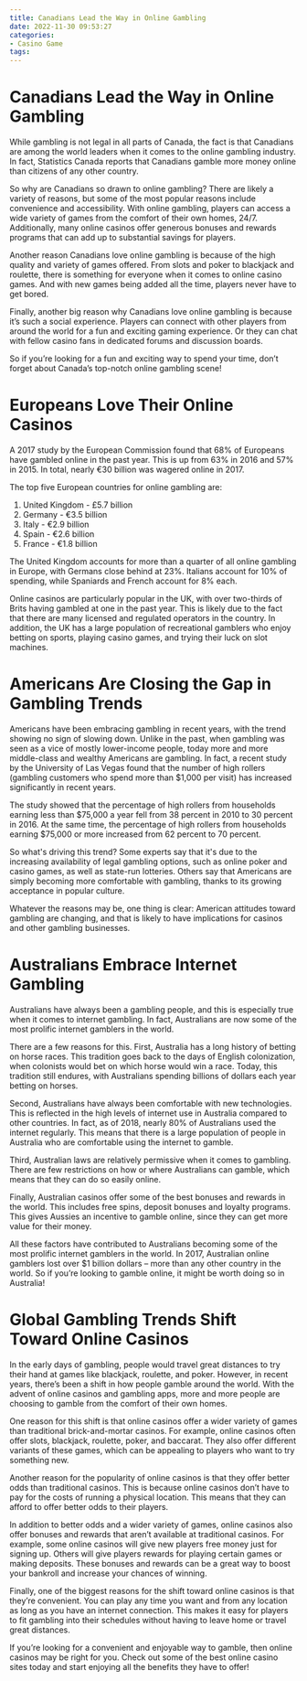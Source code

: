 ```yaml
---
title: Canadians Lead the Way in Online Gambling
date: 2022-11-30 09:53:27
categories:
- Casino Game
tags:
---
```



#  Canadians Lead the Way in Online Gambling

While gambling is not legal in all parts of Canada, the fact is that Canadians are among the world leaders when it comes to the online gambling industry. In fact, Statistics Canada reports that Canadians gamble more money online than citizens of any other country.

So why are Canadians so drawn to online gambling? There are likely a variety of reasons, but some of the most popular reasons include convenience and accessibility. With online gambling, players can access a wide variety of games from the comfort of their own homes, 24/7. Additionally, many online casinos offer generous bonuses and rewards programs that can add up to substantial savings for players.

Another reason Canadians love online gambling is because of the high quality and variety of games offered. From slots and poker to blackjack and roulette, there is something for everyone when it comes to online casino games. And with new games being added all the time, players never have to get bored.

Finally, another big reason why Canadians love online gambling is because it’s such a social experience. Players can connect with other players from around the world for a fun and exciting gaming experience. Or they can chat with fellow casino fans in dedicated forums and discussion boards.

So if you’re looking for a fun and exciting way to spend your time, don’t forget about Canada’s top-notch online gambling scene!

#  Europeans Love Their Online Casinos

A 2017 study by the European Commission found that 68% of Europeans have gambled online in the past year. This is up from 63% in 2016 and 57% in 2015. In total, nearly €30 billion was wagered online in 2017.

The top five European countries for online gambling are:

1. United Kingdom - £5.7 billion
2. Germany - €3.5 billion
3. Italy - €2.9 billion
4. Spain - €2.6 billion
5. France - €1.8 billion

The United Kingdom accounts for more than a quarter of all online gambling in Europe, with Germans close behind at 23%. Italians account for 10% of spending, while Spaniards and French account for 8% each.

Online casinos are particularly popular in the UK, with over two-thirds of Brits having gambled at one in the past year. This is likely due to the fact that there are many licensed and regulated operators in the country. In addition, the UK has a large population of recreational gamblers who enjoy betting on sports, playing casino games, and trying their luck on slot machines.

#  Americans Are Closing the Gap in Gambling Trends

 Americans have been embracing gambling in recent years, with the trend showing no sign of slowing down. Unlike in the past, when gambling was seen as a vice of mostly lower-income people, today more and more middle-class and wealthy Americans are gambling. In fact, a recent study by the University of Las Vegas found that the number of high rollers (gambling customers who spend more than $1,000 per visit) has increased significantly in recent years.

The study showed that the percentage of high rollers from households earning less than $75,000 a year fell from 38 percent in 2010 to 30 percent in 2016. At the same time, the percentage of high rollers from households earning $75,000 or more increased from 62 percent to 70 percent.

So what's driving this trend? Some experts say that it's due to the increasing availability of legal gambling options, such as online poker and casino games, as well as state-run lotteries. Others say that Americans are simply becoming more comfortable with gambling, thanks to its growing acceptance in popular culture.

Whatever the reasons may be, one thing is clear: American attitudes toward gambling are changing, and that is likely to have implications for casinos and other gambling businesses.

#  Australians Embrace Internet Gambling

Australians have always been a gambling people, and this is especially true when it comes to internet gambling. In fact, Australians are now some of the most prolific internet gamblers in the world.

There are a few reasons for this. First, Australia has a long history of betting on horse races. This tradition goes back to the days of English colonization, when colonists would bet on which horse would win a race. Today, this tradition still endures, with Australians spending billions of dollars each year betting on horses.

Second, Australians have always been comfortable with new technologies. This is reflected in the high levels of internet use in Australia compared to other countries. In fact, as of 2018, nearly 80% of Australians used the internet regularly. This means that there is a large population of people in Australia who are comfortable using the internet to gamble.

Third, Australian laws are relatively permissive when it comes to gambling. There are few restrictions on how or where Australians can gamble, which means that they can do so easily online.

Finally, Australian casinos offer some of the best bonuses and rewards in the world. This includes free spins, deposit bonuses and loyalty programs. This gives Aussies an incentive to gamble online, since they can get more value for their money.

All these factors have contributed to Australians becoming some of the most prolific internet gamblers in the world. In 2017, Australian online gamblers lost over $1 billion dollars – more than any other country in the world. So if you’re looking to gamble online, it might be worth doing so in Australia!

#  Global Gambling Trends Shift Toward Online Casinos

In the early days of gambling, people would travel great distances to try their hand at games like blackjack, roulette, and poker. However, in recent years, there’s been a shift in how people gamble around the world. With the advent of online casinos and gambling apps, more and more people are choosing to gamble from the comfort of their own homes.

One reason for this shift is that online casinos offer a wider variety of games than traditional brick-and-mortar casinos. For example, online casinos often offer slots, blackjack, roulette, poker, and baccarat. They also offer different variants of these games, which can be appealing to players who want to try something new.

Another reason for the popularity of online casinos is that they offer better odds than traditional casinos. This is because online casinos don’t have to pay for the costs of running a physical location. This means that they can afford to offer better odds to their players.

In addition to better odds and a wider variety of games, online casinos also offer bonuses and rewards that aren’t available at traditional casinos. For example, some online casinos will give new players free money just for signing up. Others will give players rewards for playing certain games or making deposits. These bonuses and rewards can be a great way to boost your bankroll and increase your chances of winning.

Finally, one of the biggest reasons for the shift toward online casinos is that they’re convenient. You can play any time you want and from any location as long as you have an internet connection. This makes it easy for players to fit gambling into their schedules without having to leave home or travel great distances.

If you’re looking for a convenient and enjoyable way to gamble, then online casinos may be right for you. Check out some of the best online casino sites today and start enjoying all the benefits they have to offer!